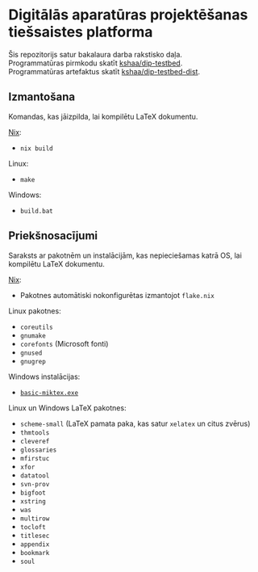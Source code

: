 # Digitālās aparatūras projektēšanas tiešsaistes platforma

Šis repozitorijs satur bakalaura darba rakstisko daļa.  
Programmatūras pirmkodu skatīt [kshaa/dip-testbed](https://github.com/kshaa/dip-testbed).  
Programmatūras artefaktus skatīt [kshaa/dip-testbed-dist](https://github.com/kshaa/dip-testbed-dist).  
  
## Izmantošana
Komandas, kas jāizpilda, lai kompilētu LaTeX dokumentu.  
  
[Nix](https://nixos.org/manual/nix/stable/):  
- `nix build`   
  
Linux:  
- `make`  
  
Windows:  
- `build.bat`  
  
## Priekšnosacījumi
Saraksts ar pakotnēm un instalācijām, kas nepieciešamas katrā OS, lai kompilētu LaTeX dokumentu.  
  
[Nix](https://nixos.org/manual/nix/stable/):  
- Pakotnes automātiski nokonfigurētas izmantojot `flake.nix`  
  
Linux pakotnes:  
- `coreutils`
- `gnumake`
- `corefonts` (Microsoft fonti)
- `gnused`
- `gnugrep`
  
Windows instalācijas:  
- [`basic-miktex.exe`](https://miktex.org/download)  

Linux un Windows LaTeX pakotnes:
- `scheme-small` (LaTeX pamata paka, kas satur `xelatex` un citus zvērus)
- `thmtools`
- `cleveref`
- `glossaries`
- `mfirstuc`
- `xfor`
- `datatool`
- `svn-prov`
- `bigfoot`
- `xstring`
- `was`
- `multirow`
- `tocloft`
- `titlesec`
- `appendix`
- `bookmark`
- `soul`
  